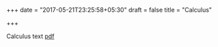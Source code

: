 +++
date = "2017-05-21T23:25:58+05:30"
draft = false
title = "Calculus"

+++

Calculus text [pdf](/Calculus/Calculus.pdf)